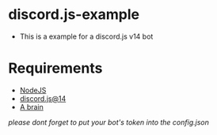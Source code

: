 # discord.js-example
- This is a example for a discord.js v14 bot

# Requirements
- [NodeJS](https://nodejs.org/en)
- [discord.js@14](https://npmjs.org/package/discord.js)
- [A brain](https://en.wikipedia.org/wiki/Brain)


*please dont forget to put your bot's token into the config.json*
